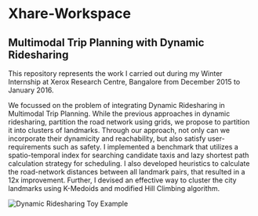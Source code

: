 # Xhare-Workspace
## Multimodal Trip Planning with Dynamic Ridesharing

This repository represents the work I carried out during my Winter Internship at Xerox Research Centre, Bangalore from December 2015 to January 2016.

We focussed on the problem of integrating Dynamic Ridesharing in Multimodal Trip Planning. While the previous approaches in dynamic ridesharing, partition the road network using grids, we propose to partition it into clusters of landmarks. Through our approach, not only can we incorporate their dynamicity and reachability, but also satisfy user-requirements such as safety. I implemented a benchmark that utilizes a spatio-temporal index for searching candidate taxis and lazy shortest path calculation strategy for scheduling. I also developed heuristics to calculate the road-network distances between all landmark pairs, that resulted in a 12x improvement. Further, I devised an effective way to cluster the city landmarks using K-Medoids and modified Hill Climbing algorithm. 

![Dynamic Ridesharing Toy Example](http://imgur.com/a/Kn8W1)
